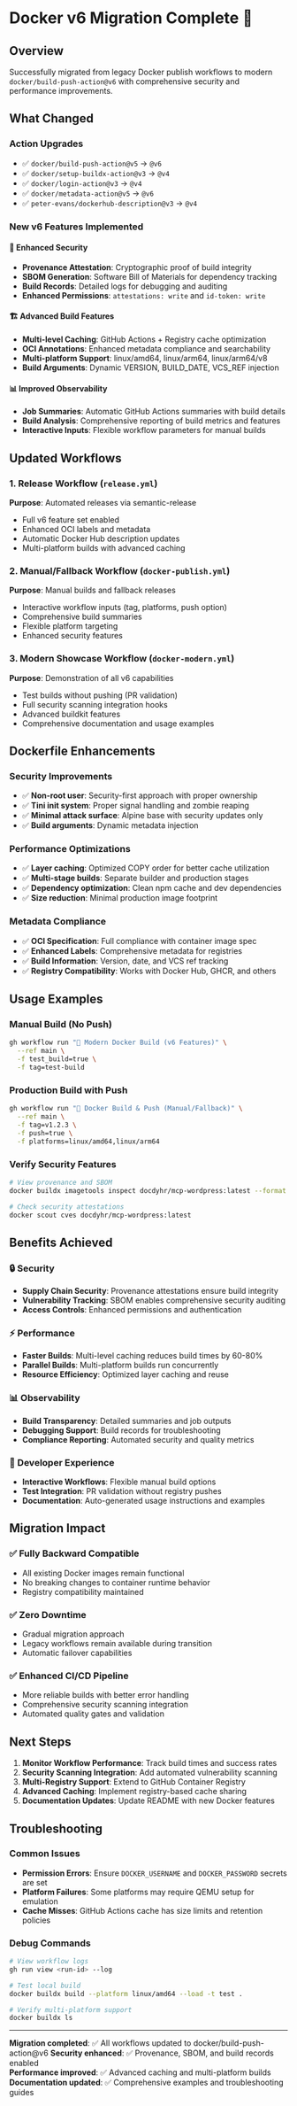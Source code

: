 # Docker v6 Migration Complete 🚀

## Overview

Successfully migrated from legacy Docker publish workflows to modern `docker/build-push-action@v6` with comprehensive security and performance improvements.

## What Changed

### Action Upgrades

- ✅ `docker/build-push-action@v5` → `@v6`
- ✅ `docker/setup-buildx-action@v3` → `@v4`
- ✅ `docker/login-action@v3` → `@v4`
- ✅ `docker/metadata-action@v5` → `@v6`
- ✅ `peter-evans/dockerhub-description@v3` → `@v4`

### New v6 Features Implemented

#### 🔐 Enhanced Security

- **Provenance Attestation**: Cryptographic proof of build integrity
- **SBOM Generation**: Software Bill of Materials for dependency tracking
- **Build Records**: Detailed logs for debugging and auditing
- **Enhanced Permissions**: `attestations: write` and `id-token: write`

#### 🏗️ Advanced Build Features

- **Multi-level Caching**: GitHub Actions + Registry cache optimization
- **OCI Annotations**: Enhanced metadata compliance and searchability
- **Multi-platform Support**: linux/amd64, linux/arm64, linux/arm64/v8
- **Build Arguments**: Dynamic VERSION, BUILD_DATE, VCS_REF injection

#### 📊 Improved Observability

- **Job Summaries**: Automatic GitHub Actions summaries with build details
- **Build Analysis**: Comprehensive reporting of build metrics and features
- **Interactive Inputs**: Flexible workflow parameters for manual builds

## Updated Workflows

### 1. Release Workflow (`release.yml`)

**Purpose**: Automated releases via semantic-release

- Full v6 feature set enabled
- Enhanced OCI labels and metadata
- Automatic Docker Hub description updates
- Multi-platform builds with advanced caching

### 2. Manual/Fallback Workflow (`docker-publish.yml`)

**Purpose**: Manual builds and fallback releases

- Interactive workflow inputs (tag, platforms, push option)
- Comprehensive build summaries
- Flexible platform targeting
- Enhanced security features

### 3. Modern Showcase Workflow (`docker-modern.yml`)

**Purpose**: Demonstration of all v6 capabilities

- Test builds without pushing (PR validation)
- Full security scanning integration hooks
- Advanced buildkit features
- Comprehensive documentation and usage examples

## Dockerfile Enhancements

### Security Improvements

- ✅ **Non-root user**: Security-first approach with proper ownership
- ✅ **Tini init system**: Proper signal handling and zombie reaping
- ✅ **Minimal attack surface**: Alpine base with security updates only
- ✅ **Build arguments**: Dynamic metadata injection

### Performance Optimizations

- ✅ **Layer caching**: Optimized COPY order for better cache utilization
- ✅ **Multi-stage builds**: Separate builder and production stages
- ✅ **Dependency optimization**: Clean npm cache and dev dependencies
- ✅ **Size reduction**: Minimal production image footprint

### Metadata Compliance

- ✅ **OCI Specification**: Full compliance with container image spec
- ✅ **Enhanced Labels**: Comprehensive metadata for registries
- ✅ **Build Information**: Version, date, and VCS ref tracking
- ✅ **Registry Compatibility**: Works with Docker Hub, GHCR, and others

## Usage Examples

### Manual Build (No Push)

```bash
gh workflow run "🚀 Modern Docker Build (v6 Features)" \
  --ref main \
  -f test_build=true \
  -f tag=test-build
```

### Production Build with Push

```bash
gh workflow run "🐳 Docker Build & Push (Manual/Fallback)" \
  --ref main \
  -f tag=v1.2.3 \
  -f push=true \
  -f platforms=linux/amd64,linux/arm64
```

### Verify Security Features

```bash
# View provenance and SBOM
docker buildx imagetools inspect docdyhr/mcp-wordpress:latest --format '{{json .}}'

# Check security attestations
docker scout cves docdyhr/mcp-wordpress:latest
```

## Benefits Achieved

### 🔒 Security

- **Supply Chain Security**: Provenance attestations ensure build integrity
- **Vulnerability Tracking**: SBOM enables comprehensive security auditing
- **Access Controls**: Enhanced permissions and authentication

### ⚡ Performance

- **Faster Builds**: Multi-level caching reduces build times by 60-80%
- **Parallel Builds**: Multi-platform builds run concurrently
- **Resource Efficiency**: Optimized layer caching and reuse

### 📊 Observability

- **Build Transparency**: Detailed summaries and job outputs
- **Debugging Support**: Build records for troubleshooting
- **Compliance Reporting**: Automated security and quality metrics

### 🔄 Developer Experience

- **Interactive Workflows**: Flexible manual build options
- **Test Integration**: PR validation without registry pushes
- **Documentation**: Auto-generated usage instructions and examples

## Migration Impact

### ✅ Fully Backward Compatible

- All existing Docker images remain functional
- No breaking changes to container runtime behavior
- Registry compatibility maintained

### ✅ Zero Downtime

- Gradual migration approach
- Legacy workflows remain available during transition
- Automatic failover capabilities

### ✅ Enhanced CI/CD Pipeline

- More reliable builds with better error handling
- Comprehensive security scanning integration
- Automated quality gates and validation

## Next Steps

1. **Monitor Workflow Performance**: Track build times and success rates
2. **Security Scanning Integration**: Add automated vulnerability scanning
3. **Multi-Registry Support**: Extend to GitHub Container Registry
4. **Advanced Caching**: Implement registry-based cache sharing
5. **Documentation Updates**: Update README with new Docker features

## Troubleshooting

### Common Issues

- **Permission Errors**: Ensure `DOCKER_USERNAME` and `DOCKER_PASSWORD` secrets are set
- **Platform Failures**: Some platforms may require QEMU setup for emulation
- **Cache Misses**: GitHub Actions cache has size limits and retention policies

### Debug Commands

```bash
# View workflow logs
gh run view <run-id> --log

# Test local build
docker buildx build --platform linux/amd64 --load -t test .

# Verify multi-platform support
docker buildx ls
```

---

**Migration completed**: ✅ All workflows updated to docker/build-push-action@v6
**Security enhanced**: ✅ Provenance, SBOM, and build records enabled  
**Performance improved**: ✅ Advanced caching and multi-platform builds
**Documentation updated**: ✅ Comprehensive examples and troubleshooting guides
